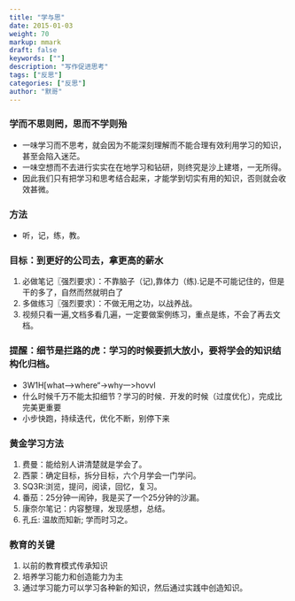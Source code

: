 ```yaml
---  
title: "学与思"  
date: 2015-01-03
weight: 70  
markup: mmark  
draft: false  
keywords: [""]  
description: "写作促进思考"  
tags: ["反思"]  
categories: ["反思"]  
author: "默哥"  
---  
```

### 学而不思则罔，思而不学则殆
*  一味学习而不思考，就会因为不能深刻理解而不能合理有效利用学习的知识，甚至会陷入迷茫。
*  一味空想而不去进行实实在在地学习和钻研，则终究是沙上建塔，一无所得。
*  因此我们只有把学习和思考结合起来，才能学到切实有用的知识，否则就会收效甚微。

### 方法
* 听，记，练，教。

### 目标：到更好的公司去，拿更高的薪水
1. 必做笔记〖强烈要求〕：不靠脑子（记),靠体力（练).记是不可能记住的，但是干的多了，自然而然就明白了
2. 多做练习〖强烈要求〕：不做无用之功，以战养战。
3. 视频只看一遍,文档多看几遍，一定要做案例练习，重点是练，不会了再去文档。

### 提醒：细节是拦路的虎：学习的时候要抓大放小，要将学会的知识结构化归档。
* 3W1H[what-->where“->why一>hovvl
* 什么时候千万不能太扣细节？学习的时候．开发的时候（过度优化〕，完成比完美更重要
* 小步快跑，持续迭代，优化不断，别停下来

### 黄金学习方法
1. 费曼：能给别人讲清楚就是学会了。
2. 西蒙：确定目标，拆分目标，六个月学会一门学问。
3. SQ3R:浏览，提问，阅读，回忆，复习。
4. 番茄：25分钟一闹钟，我是买了一个25分钟的沙漏。
5. 康奈尔笔记：内容整理，发现感想，总结。
6. 孔丘: 温故而知新; 学而时习之。

### 教育的关键
1. 以前的教育模式传承知识
2. 培养学习能力和创造能力为主
3. 通过学习能力可以学习各种新的知识，然后通过实践中创造知识。
